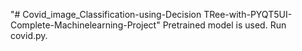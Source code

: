 "# Covid_image_Classification-using-Decision TRee-with-PYQT5UI-Complete-Machinelearning-Project" 
Pretrained model is used.
Run covid.py.
